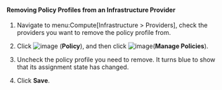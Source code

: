 #### Removing Policy Profiles from an Infrastructure Provider

1.  Navigate to menu:Compute\[Infrastructure \> Providers\], check the
    providers you want to remove the policy profile from.

2.  Click ![image](../images/1941.png) (**Policy**), and then click
    ![image](../images/1851.png)(**Manage Policies**).

3.  Uncheck the policy profile you need to remove. It turns blue to show
    that its assignment state has changed.

4.  Click **Save**.
